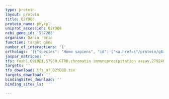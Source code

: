 ```yaml
---
type: protein
layout: protein
title: Q2YDQ8
protein_name: phykpl
uniprot_accession: Q2YDQ8
ncbi_gene_id: '557205'
organism: Danio rerio
function: target gene
number_of_interactions: '1'
orthologs: '[{"species": "Homo sapiens", "id": ["<a href=\"/protein/q8iuz5\">Q8IUZ5</a>"]}, {"species": "Mus musculus", "id": ["<a href=\"/protein/q8r1k4\">Q8R1K4</a>"]}, {"species": "Rattus norvegicus", "id": ["B0BNC4"]}, {"species": "Drosophila melanogaster", "id": ["<a href=\"/protein/q9vu95\">Q9VU95</a>"]}, {"species": "Caenorhabditis elegans", "id": ["<a href=\"/protein/p91408\">P91408</a>"]}, {"species": "Saccharomyces cerevisiae", "id": ["<a href=\"/protein/p18544\">P18544</a>"]}]'
jaspar_matrices: ''
tfs: foxh1,Q9I9E1,57930,GTRD,chromatin immunoprecipitation assay,27924024%5Buid%5D,No
targets: ''
tfs_download: tfs_of_Q2YDQ8.tsv
targets_download: ''
bindingSites_download: ''
binding_sites_ls: ''

---
```

